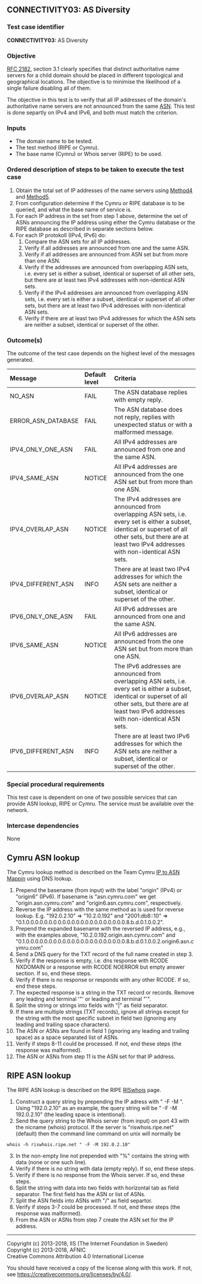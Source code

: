 ## CONNECTIVITY03: AS Diversity

### Test case identifier

**CONNECTIVITY03:** AS Diversity

### Objective

[RFC 2182](https://tools.ietf.org/html/rfc2182), section 3.1
clearly specifies that distinct authoritative name servers for a child
domain should be placed in different topological and geographical locations.
The objective is to minimise the likelihood of a single failure disabling
all of them. 

The objective in this test is to verify that all IP addresses of the domain's
authoritative name servers are not announced from the same 
[ASN](https://tools.ietf.org/html/rfc1930). This test is done separtly on IPv4 
and IPv6, and both must match the criterion.

### Inputs

* The domain name to be tested.
* The test method (RIPE or Cymru).
* The base name (Cymru) or Whois server (RIPE) to be used.

### Ordered description of steps to be taken to execute the test case

1. Obtain the total set of IP addresses of the name servers using 
   [Method4](../Methods.md) and [Method5](../Methods.md).
2. From configuration determine if the Cymru or RIPE database is to be queried,
   and what the base name of service is.
3. For each IP address in the set from step 1 above, determine the set of ASNs
   announcing the IP address using either the Cymru database or the RIPE
   database as described in separate sections below. 
4. For each IP protokoll (IPv4, IPv6) do:
   1. Compare the ASN sets for all IP addresses.
   2. Verify if all addresses are announced from one and the same ASN.
   3. Verify if all addresses are announced from ASN set but from more than one ASN.
   4. Verify if the addresses are announced from overlapping ASN sets, i.e. every set is either a subset, identical or superset of all other sets, but there are at least two IPv4 addresses with non-identical ASN sets.
   5. Verify if the IPv4 addresses are announced from overlapping ASN sets, i.e. every set is either a subset, identical or superset of all other sets, but there are at least two IPv4 addresses with non-identical ASN sets.
   6. Verify if there are at least two IPv4 addresses for which the ASN sets are neither a subset, identical or superset of the other.


### Outcome(s)

The outcome of the test case depends on the highest level of the messages
generated.

Message            |Default level|Criteria
:------------------|:------------|:-----------------------------------------------------------------
NO_ASN             |FAIL         |The ASN database replies with empty reply.
ERROR_ASN_DATABASE |FAIL         |The ASN database does not reply, replies with unexpected status or with a malformed message.
IPV4_ONLY_ONE_ASN  |FAIL         |All IPv4 addresses are announced from one and the same ASN.
IPV4_SAME_ASN      |NOTICE       |All IPv4 addresses are announced from the one ASN set but from more than one ASN.
IPV4_OVERLAP_ASN   |NOTICE       |The IPv4 addresses are announced from overlapping ASN sets, i.e. every set is either a subset, identical or superset of all other sets, but there are at least two IPv4 addresses with non-identical ASN sets.
IPV4_DIFFERENT_ASN |INFO         |There are at least two IPv4 addresses for which the ASN sets are neither a subset, identical or superset of the other.
IPV6_ONLY_ONE_ASN  |FAIL         |All IPv6 addresses are announced from one and the same ASN.
IPV6_SAME_ASN      |NOTICE       |All IPv6 addresses are announced from the one ASN set but from more than one ASN.
IPV6_OVERLAP_ASN   |NOTICE       |The IPv6 addresses are announced from overlapping ASN sets, i.e. every set is either a subset, identical or superset of all other sets, but there are at least two IPv6 addresses with non-identical ASN sets.
IPV6_DIFFERENT_ASN |INFO         |There are at least two IPv6 addresses for which the ASN sets are neither a subset, identical or superset of the other.


### Special procedural requirements

This test case is dependent on one of two possible services that can provide
ASN lookup, RIPE or Cymru. The service must be available over the network.

### Intercase dependencies

None

## Cymru ASN lookup

The Cymru lookup method is described on the Team Cymru 
[IP to ASN Mappin](https://team-cymru.org/IP-ASN-mapping.html#dns)
using DNS lookup.

1. Prepend the basename (from input) with the label "origin" (IPv4) or 
   "origin6" (IPv6). If basename is "asn.cymru.com" we get 
   "origin.asn.cymru.com" and "origin6.asn.cymru.com", respectively.
2. Reverse the IP address with the same method as is used for
   reverse lookup. E.g. "192.0.2.10" => "10.2.0.192" and "2001:db8::10"
   => "0.1.0.0.0.0.0.0.0.0.0.0.0.0.0.0.0.0.0.0.0.0.0.0.8.b.d.0.1.0.0.2".
3. Prepend the expanded basename with the reversed IP address, e.g., with
   the examples above, "10.2.0.192.origin.asn.cymru.com" and
   "0.1.0.0.0.0.0.0.0.0.0.0.0.0.0.0.0.0.0.0.0.0.0.0.8.b.d.0.1.0.0.2.origin6.asn.cymru.com"
4. Send a DNS query for the TXT record of the full name created in step 3.
5. Verify if the response is empty, i.e. dns response with RCODE NXDOMAIN
   or a response with RCODE NOERROR but empty answer section. If so, end
   these steps.
6. Verify if there is no response or responds with any other RCODE. If so,
   end these steps.
8. The expected response is a string in the TXT record or records. Remove 
   any leading and terminal '"' or leading and terminal "'".
9. Split the string or strings into fields with "|" as field separator.
10. If there are multiple strings (TXT records), ignore all strings
    except for the string with the most specific subnet in field two 
    (ignoring any leading and trailing space characters).
11. The ASN or ASNs are found in field 1 (ignoring any leading and 
    trailing space) as a space separated list of ASNs.
12. Verify if steps 8-11 could be processed. If not, end these steps 
    (the response was malformed).
13. The ASN or ASNs from step 11 is the ASN set for that IP address.
    
 

## RIPE ASN lookup

The RIPE ASN lookup is described on the RIPE 
[RISwhois](http://www.ripe.net/ris/riswhois.html) page.

1. Construct a query string by prepending the IP adress with
   " -F -M ". Using "192.0.2.10" as an example, the query string will
   be " -F -M 192.0.2.10" (the leading space is intentional).
2. Send the query string to the Whois server (from input) on port
   43 with the nicname (whois) protocol. If the server is 
   "riswhois.ripe.net" (default) then the command line command on
   unix will normally be

```
whois -h riswhois.ripe.net " -F -M 192.0.2.10"
```

3. In the non-empty line not prepended with "%" contains the string
   with data (none or one such line).
4. Verify if there is no string with data (empty reply). If so, 
   end these steps.
5. Verify if there is no response from the Whois server. If so,
   end these steps.
6. Split the string with data into two fields with horizontal tab
   as field separator. The first field has the ASN or list of ASNs.
7. Split the ASN fields into ASNs with "/" as field separtor.
8. Verify if steps 3-7 could be processed. If not, end these steps 
   (the response was malformed).
9. From the ASN or ASNs from step 7 create the ASN set for the IP
   address.

-------

Copyright (c) 2013-2018, IIS (The Internet Foundation in Sweden)  
Copyright (c) 2013-2018, AFNIC  
Creative Commons Attribution 4.0 International License

You should have received a copy of the license along with this
work.  If not, see <https://creativecommons.org/licenses/by/4.0/>.
